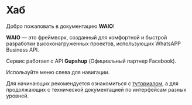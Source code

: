 # Хаб

Добро пожаловать в документацию **WAIO**!

**WAIO** — это фреймворк, созданный для комфортной и быстрой разработки высоконагруженных проектов,
использующих WhatsAPP Business API.

Сервис работает с API **Gupshup** (Официальный партнер Facebook).

Используйте меню слева для навигации.

Для начинающих рекомендуется ознакомиться с [туториалом](tutorial/index.md),
а для продолжающих с технической документацией по интерфейсам разных уровней.




